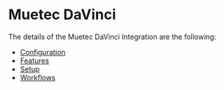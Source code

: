 # Muetec DaVinci

The details of the Muetec DaVinci Integration are the following:
* [Configuration](/cmf.custom.help/techspec>connectiot>iotequipmenttypes>muetecdavinci>muetecdavinci-configuration)
* [Features](/cmf.custom.help/techspec>connectiot>iotequipmenttypes>muetecdavinci>muetecdavinci-features)
* [Setup](/cmf.custom.help/techspec>connectiot>iotequipmenttypes>muetecdavinci>muetecdavinci-setup)
* [Workflows](/cmf.custom.help/techspec>connectiot>iotequipmenttypes>muetecdavinci>muetecdavinci-workflows)


